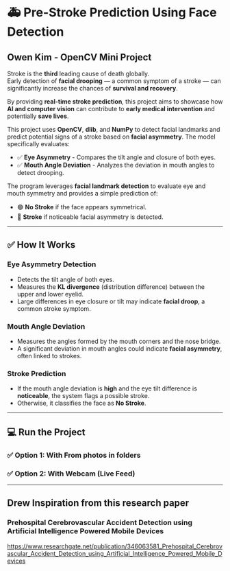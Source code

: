 # 🚑 Pre-Stroke Prediction Using Face Detection
## **Owen Kim - OpenCV Mini Project**  

Stroke is the **third** leading cause of death globally.  
Early detection of **facial drooping** — a common symptom of a stroke — can significantly increase the chances of **survival and recovery**.  

By providing **real-time stroke prediction**, this project aims to showcase how **AI and computer vision** can contribute to **early medical intervention** and potentially **save lives**.  

This project uses **OpenCV**, **dlib**, and **NumPy** to detect facial landmarks and predict potential signs of a stroke based on **facial asymmetry**. The model specifically evaluates:  

- ✅ **Eye Asymmetry** - Compares the tilt angle and closure of both eyes.  
- ✅ **Mouth Angle Deviation** - Analyzes the deviation in mouth angles to detect drooping.  

The program leverages **facial landmark detection** to evaluate eye and mouth symmetry and provides a simple prediction of:  
- 🟢 **No Stroke** if the face appears symmetrical.  
- 🔴 **Stroke** if noticeable facial asymmetry is detected.  

---

## ✅ How It Works  

### **Eye Asymmetry Detection**  
- Detects the tilt angle of both eyes.  
- Measures the **KL divergence** (distribution difference) between the upper and lower eyelid.  
- Large differences in eye closure or tilt may indicate **facial droop**, a common stroke symptom.  

### **Mouth Angle Deviation**  
- Measures the angles formed by the mouth corners and the nose bridge.  
- A significant deviation in mouth angles could indicate **facial asymmetry**, often linked to strokes.  

### **Stroke Prediction**  
- If the mouth angle deviation is **high** and the eye tilt difference is **noticeable**, the system flags a possible stroke.  
- Otherwise, it classifies the face as **No Stroke**.  

---

## 💻 Run the Project  

### ✅ Option 1: With From photos in folders
### ✅ Option 2: With Webcam (Live Feed)  

---

## Drew Inspiration from this research paper
### Prehospital Cerebrovascular Accident Detection using Artificial Intelligence Powered Mobile Devices
https://www.researchgate.net/publication/346063581_Prehospital_Cerebrovascular_Accident_Detection_using_Artificial_Intelligence_Powered_Mobile_Devices

